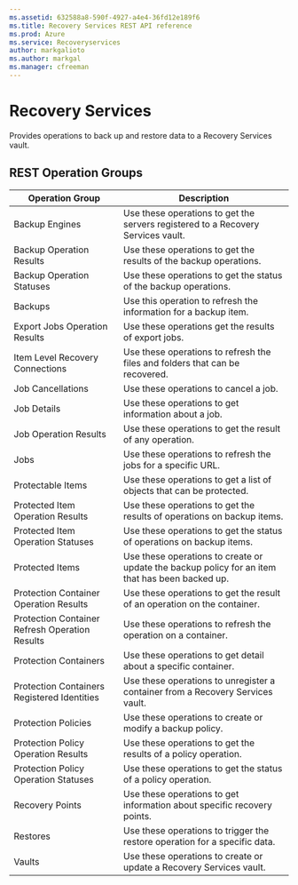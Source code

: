 ```yaml
---
ms.assetid: 632588a8-590f-4927-a4e4-36fd12e189f6
ms.title: Recovery Services REST API reference
ms.prod: Azure
ms.service: Recoveryservices
author: markgalioto
ms.author: markgal
ms.manager: cfreeman
---
```


# Recovery Services

Provides operations to back up and restore data to a Recovery Services vault.

## REST Operation Groups

| Operation Group | Description |
|-----------------|-------------|
| Backup Engines | Use these operations to get the servers registered to a Recovery Services vault. |
| Backup Operation Results | Use these operations to get the results of the backup operations. |
| Backup Operation Statuses | Use these operations to get the status of the backup operations. |
| Backups | Use this operation to refresh the information for a backup item. |
| Export Jobs Operation Results | Use these operations get the results of export jobs. |
| Item Level Recovery Connections | Use these operations to refresh the files and folders that can be recovered. |
| Job Cancellations | Use these operations to cancel a job. |
| Job Details | Use these operations to get information about a job. |
| Job Operation Results | Use these operations to get the result of any operation. |
| Jobs | Use these operations to refresh the jobs for a specific URL. |
| Protectable Items | Use these operations to get a list of objects that can be protected. |
| Protected Item Operation Results | Use these operations to get the results of operations on backup items. |
| Protected Item Operation Statuses | Use these operations to get the status of operations on backup items. |
| Protected Items | Use these operations to create or update the backup policy for an item that has been backed up. |
| Protection Container Operation Results | Use these operations to get the result of an operation on the container. |
| Protection Container Refresh Operation Results | Use these operations to refresh the operation on a container. |
| Protection Containers | Use these operations to get detail about a specific container. |
| Protection Containers Registered Identities | Use these operations to unregister a container from a Recovery Services vault. |
| Protection Policies | Use these operations to create or modify a backup policy. |
| Protection Policy Operation Results | Use these operations to get the results of a policy operation. |
| Protection Policy Operation Statuses | Use these operations to get the status of a policy operation. |
| Recovery Points | Use these operations to get information about specific recovery points. |
| Restores | Use these operations to trigger the restore operation for a specific data. |
| Vaults | Use these operations to create or update a Recovery Services vault. |
